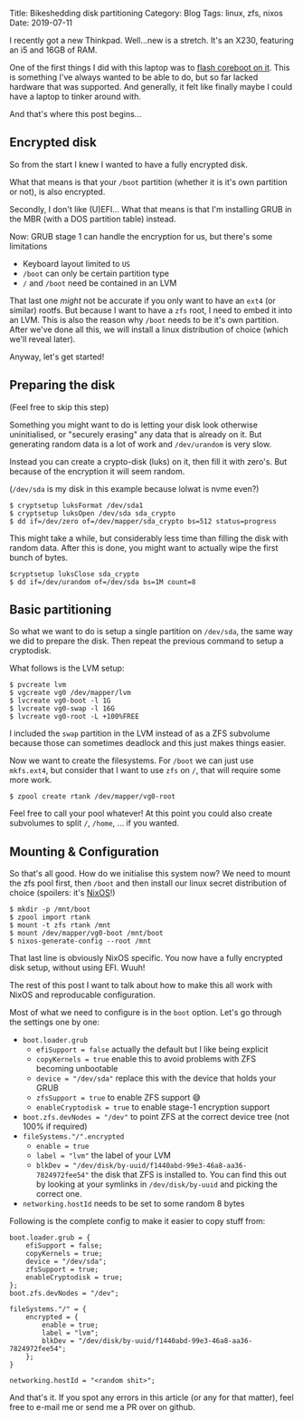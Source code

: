 Title: Bikeshedding disk partitioning
Category: Blog
Tags: linux, zfs, nixos
Date: 2019-07-11

I recently got a new Thinkpad. Well...new is a stretch.
It's an X230, featuring an i5 and 16GB of RAM.

One of the first things I did with this laptop was to [flash coreboot on it][coreboot].
This is something I've always wanted to be able to do,
but so far lacked hardware that was supported.
And generally, it felt like finally maybe I could have a laptop to tinker around with.

[coreboot]: https://octodon.social/@spacekookie/102150706024564666

And that's where this post begins...

## Encrypted disk

So from the start I knew I wanted to have a fully encrypted disk.

What that means is that your `/boot` partition 
(whether it is it's own partition or not), is also encrypted.

Secondly, I don't like (U)EFI...
What that means is that I'm installing GRUB
in the MBR (with a DOS partition table) instead.

Now: GRUB stage 1 can handle the encryption for us,
but there's some limitations

- Keyboard layout limited to `US`
- `/boot` can only be certain partition type
- `/` and `/boot` need be contained in an LVM

That last one _might_ not be accurate if you only want
to have an `ext4` (or similar) rootfs. But because I
want to have a `zfs` root, I need to embed it into an LVM.
This is also the reason why `/boot` needs to be it's own partition.
After we've done all this, we will install a linux distribution of choice
(which we'll reveal later).

Anyway, let's get started!

## Preparing the disk

(Feel free to skip this step)

Something you might want to do is letting your disk look
otherwise uninitialised, or "securely erasing" any data
that is already on it.
But generating random data is a lot of work and `/dev/urandom`
is very slow.

Instead you can create a crypto-disk (luks) on it, then fill it
with zero's. But because of the encryption it will seem random.

(`/dev/sda` is my disk in this example because lolwat is nvme even?)

```console
$ cryptsetup luksFormat /dev/sda1
$ cryptsetup luksOpen /dev/sda sda_crypto
$ dd if=/dev/zero of=/dev/mapper/sda_crypto bs=512 status=progress
```

This might take a while, but considerably less time than filling
the disk with random data. After this is done, you might want to
actually wipe the first bunch of bytes.

```console
$cryptsetup luksClose sda_crypto
$ dd if=/dev/urandom of=/dev/sda bs=1M count=8
```

## Basic partitioning

So what we want to do is setup a single partition on `/dev/sda`,
the same way we did to prepare the disk. Then repeat the previous
command to setup a cryptodisk.

What follows is the LVM setup:

```console
$ pvcreate lvm
$ vgcreate vg0 /dev/mapper/lvm
$ lvcreate vg0-boot -l 1G
$ lvcreate vg0-swap -l 16G
$ lvcreate vg0-root -L +100%FREE 
```

I included the `swap` partition in the LVM instead of as a ZFS subvolume
because those can sometimes deadlock and this just makes things easier.

Now we want to create the filesystems. 
For `/boot` we can just use `mkfs.ext4`,
but consider that I want to use `zfs` on `/`,
that will require some more work.

```console
$ zpool create rtank /dev/mapper/vg0-root
```

Feel free to call your pool whatever!
At this point you could also create subvolumes to 
split `/`, `/home`, ... if you wanted.

## Mounting & Configuration

So that's all good. How do we initialise this system now?
We need to mount the zfs pool first, then `/boot` and then install
our linux secret distribution of choice (spoilers: it's [NixOS]!)

[NixOS]: https://nixos.org

```
$ mkdir -p /mnt/boot
$ zpool import rtank
$ mount -t zfs rtank /mnt
$ mount /dev/mapper/vg0-boot /mnt/boot
$ nixos-generate-config --root /mnt
```

That last line is obviously NixOS specific.
You now have a fully encrypted disk setup, without
using EFI. Wuuh!

The rest of this post I want to talk about how to make this
all work with NixOS and reproducable configuration.

Most of what we need to configure is in the `boot` option.
Let's go through the settings one by one:

- `boot.loader.grub`
    - `efiSupport = false` actually the default but I like being explicit
    - `copyKernels = true` enable this to avoid problems with ZFS becoming unbootable
    - `device = "/dev/sda"` replace this with the device that holds your GRUB
    - `zfsSupport = true` to enable ZFS support 😅
    - `enableCryptodisk = true` to enable stage-1 encryption support
- `boot.zfs.devNodes = "/dev"` to point ZFS at the correct device tree (not 100% if required)
- `fileSystems."/".encrypted`
    - `enable = true`
    - `label = "lvm"` the label of your LVM
    - `blkDev = "/dev/disk/by-uuid/f1440abd-99e3-46a8-aa36-7824972fee54"` the disk that
      ZFS is installed to. You can find this out by looking at your symlinks in 
      `/dev/disk/by-uuid` and picking the correct one.
- `networking.hostId` needs to be set to some random 8 bytes    

Following is the complete config to make it easier to copy stuff from:

```
boot.loader.grub = {
    efiSupport = false;
    copyKernels = true;
    device = "/dev/sda";
    zfsSupport = true;
    enableCryptodisk = true;
};
boot.zfs.devNodes = "/dev";

fileSystems."/" = {
    encrypted = {
        enable = true;
        label = "lvm";
        blkDev = "/dev/disk/by-uuid/f1440abd-99e3-46a8-aa36-7824972fee54";
    };
}
    
networking.hostId = "<random shit>";
```

And that's it.
If you spot any errors in this article (or any for that matter),
feel free to e-mail me or send me a PR over on github.
